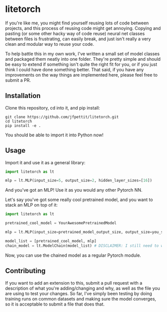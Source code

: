 # litetorch

If you're like me, you might find yourself reusing lots of code between projects, and this process of reusing code might get annoying. Copying and pasting (or some other hacky way of code reuse) neural net classes between files is frustrating, can easily break, and just isn't really a very clean and modular way to reuse your code. 

To help battle this in my own work, I've written a small set of model classes and packaged them neatly into one folder. They're pretty simple and should be easy to extend if something isn't quite the right fit for you, or if you just think I could have done something better. That said, if you have any improvements on the way things are implemented here, please feel free to submit a PR.

## Installation

Clone this repository, cd into it, and pip install:

```
git clone https://github.com/jfpettit/litetorch.git
cd litetorch
pip install -e .
```

You should be able to import it into Python now!

## Usage

Import it and use it as a general library:

```python
import litetorch as lt

mlp = lt.MLP(input_size=5, output_size=2, hidden_layer_sizes=[16])
```

And you've got an MLP! Use it as you would any other Pytorch NN.

Let's say you've got some really cool pretrained model, and you want to stack an MLP on top of it:

```python
import litetorch as lt

pretrained_cool_model = YourAwesomePretrainedModel

mlp = lt.MLP(input_size=pretrained_model_output_size, output_size=you_set_this_to_your_problem, hidden_layer_sizes=[32, 16])  # or whatever hidden layer sizes you want

model_list = [pretrained_cool_model, mlp]
chain_model = lt.ModelChain(model_list) # DISCLAIMER: I still need to write code to handle recurrent nets in the ModelChain class, so only give it feedforward nets (MLPs, CNNs)
```

Now, you can use the chained model as a regular Pytorch module.

## Contributing

If you want to add an extension to this, submit a pull request with a description of what you're adding/changing and why, as well as the file you are using to test your changes. So far, I've simply been testing by doing training runs on common datasets and making sure the model converges, so it is acceptable to submit a file that does that.